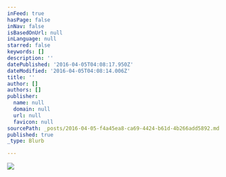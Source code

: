 ```yaml
---
inFeed: true
hasPage: false
inNav: false
isBasedOnUrl: null
inLanguage: null
starred: false
keywords: []
description: ''
datePublished: '2016-04-05T04:08:17.950Z'
dateModified: '2016-04-05T04:08:14.006Z'
title: ''
author: []
authors: []
publisher:
  name: null
  domain: null
  url: null
  favicon: null
sourcePath: _posts/2016-04-05-f4a45ea8-ca69-4424-b61d-4b266add5892.md
published: true
_type: Blurb

---
```

![](https://the-grid-user-content.s3-us-west-2.amazonaws.com/2b0a6569-a4d2-456a-874f-29720b4ed4cf.jpg)